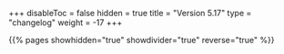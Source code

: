 +++
disableToc = false
hidden = true
title = "Version 5.17"
type = "changelog"
weight = -17
+++

{{% pages showhidden="true" showdivider="true" reverse="true" %}}
